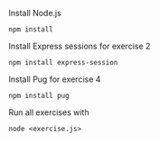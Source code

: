 Install Node.js

```
npm install
```

Install Express sessions for exercise 2

```
npm install express-session
```

Install Pug for exercise 4

```
npm install pug
```

Run all exercises with

```
node <exercise.js>
```
